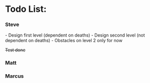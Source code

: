 Todo List:
==========




<h3>Steve</h3>
  - Design first level (dependent on deaths)
  - Design second level (not dependent on deaths)
  - Obstacles on level 2 only for now

~~Test done~~

<h3>Matt</h3>



<h3>Marcus</h3>

